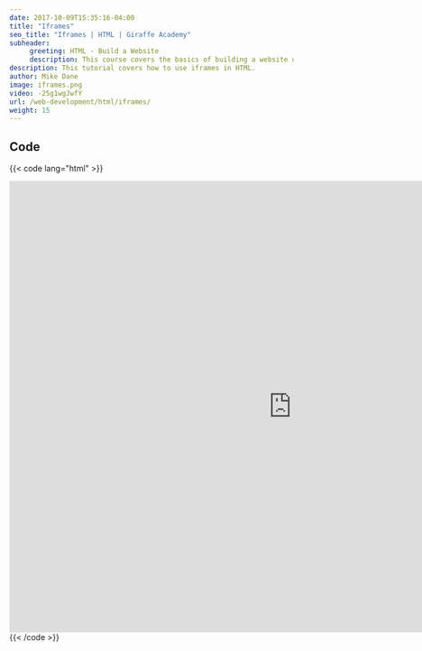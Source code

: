 ```yaml
---
date: 2017-10-09T15:35:16-04:00
title: "Iframes"
seo_title: "Iframes | HTML | Giraffe Academy"
subheader:
     greeting: HTML - Build a Website
     description: This course covers the basics of building a website using HTML. Work your way through the videos and we'll teach you everything you need to know to create a basic website!
description: This tutorial covers how to use iframes in HTML.
author: Mike Dane
image: iframes.png
video: -25g1wgJwfY
url: /web-development/html/iframes/
weight: 15
---
```


## Code

{{< code lang="html" >}}
<iframe src="http://www.giraffeacademy.com/"
         frameborder="0"
         width="1000"
         height="800">
     sorry iframe not supported
</iframe>
{{< /code >}}